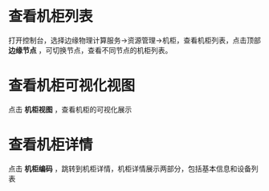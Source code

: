 # 查看机柜列表

打开控制台，选择边缘物理计算服务->资源管理->机柜，查看机柜列表，点击顶部 **边缘节点** ，可切换节点，查看不同节点的机柜列表。


# 查看机柜可视化视图
点击 **机柜视图** ，查看机柜的可视化展示


# 查看机柜详情
点击 **机柜编码** ，跳转到机柜详情，机柜详情展示两部分，包括基本信息和设备列表


